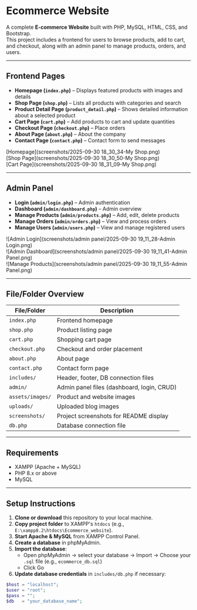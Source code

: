 # Ecommerce Website

A complete **E-commerce Website** built with PHP, MySQL, HTML, CSS, and Bootstrap.  
This project includes a frontend for users to browse products, add to cart, and checkout, along with an admin panel to manage products, orders, and users.

---

## Frontend Pages

- **Homepage (`index.php`)** – Displays featured products with images and details  
- **Shop Page (`shop.php`)** – Lists all products with categories and search  
- **Product Detail Page (`product_detail.php`)** – Shows detailed information about a selected product  
- **Cart Page (`cart.php`)** – Add products to cart and update quantities  
- **Checkout Page (`checkout.php`)** – Place orders  
- **About Page (`about.php`)** – About the company  
- **Contact Page (`contact.php`)** – Contact form to send messages  

[Homepage](screenshots/2025-09-30 18_30_34-My Shop.png)  
[Shop Page](screenshots/2025-09-30 18_30_50-My Shop.png)  
[Cart Page](screenshots/2025-09-30 18_31_09-My Shop.png)

---

## Admin Panel

- **Login (`admin/login.php`)** – Admin authentication  
- **Dashboard (`admin/dashboard.php`)** – Admin overview  
- **Manage Products (`admin/products.php`)** – Add, edit, delete products  
- **Manage Orders (`admin/orders.php`)** – View and process orders  
- **Manage Users (`admin/users.php`)** – View and manage registered users  

![Admin Login](screenshots/admin panel/2025-09-30 19_11_28-Admin Login.png)  
![Admin Dashboard](screenshots/admin panel/2025-09-30 19_11_41-Admin Panel.png)  
![Manage Products](screenshots/admin panel/2025-09-30 19_11_55-Admin Panel.png)

---

## File/Folder Overview

| File/Folder                  | Description                                      |
|-------------------------------|-------------------------------------------------|
| `index.php`                  | Frontend homepage                                |
| `shop.php`                   | Product listing page                             |
| `cart.php`                   | Shopping cart page                               |
| `checkout.php`               | Checkout and order placement                     |
| `about.php`                  | About page                                       |
| `contact.php`                | Contact form page                                |
| `includes/`                  | Header, footer, DB connection files             |
| `admin/`                     | Admin panel files (dashboard, login, CRUD)      |
| `assets/images/`             | Product and website images                       |
| `uploads/`                   | Uploaded blog images                             |
| `screenshots/`               | Project screenshots for README display          |
| `db.php`                     | Database connection file                         |

---

## Requirements

- XAMPP (Apache + MySQL)  
- PHP 8.x or above  
- MySQL  

---

## Setup Instructions

1. **Clone or download** this repository to your local machine.  
2. **Copy project folder** to XAMPP's `htdocs` (e.g., `E:\xampp8.2\htdocs\Ecommerce_website`).  
3. **Start Apache & MySQL** from XAMPP Control Panel.  
4. **Create a database** in phpMyAdmin.  
5. **Import the database**:  
   - Open phpMyAdmin → select your database → Import → Choose your `.sql` file (e.g., `ecommerce_db.sql`)  
   - Click Go  
6. **Update database credentials** in `includes/db.php` if necessary:  

```php
$host = "localhost";
$user = "root";
$pass = "";
$db   = "your_database_name";
